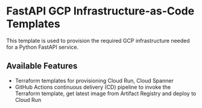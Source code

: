 # FastAPI GCP Infrastructure-as-Code Templates

This template is used to provision the required GCP infrastructure needed for a Python FastAPI service.

## Available Features

* Terraform templates for provisioning Cloud Run, Cloud Spanner
* GitHub Actions continuous delivery (CD) pipeline to invoke the Terraform template, get latest image from Artifact Registry and deploy to Cloud Run
